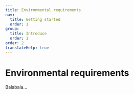 ```yaml
---
title: Environmental requirements
nav:
  title: Getting started
  order: 1
group:
  title: Introduce
  order: 1
order: 2
translateHelp: true
---
```


# Environmental requirements

Balabala...
